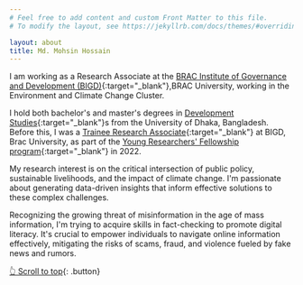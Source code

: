 ```yaml
---
# Feel free to add content and custom Front Matter to this file.
# To modify the layout, see https://jekyllrb.com/docs/themes/#overriding-theme-defaults

layout: about
title: Md. Mohsin Hossain
---
```

<a name="top"></a> I am working as a Research Associate at the [BRAC Institute of Governance and Development (BIGD)](https://bigd.bracu.ac.bd/staffprofile/md-mohsin-hossain/){:target="_blank"},BRAC University, working in the Environment and Climate Change Cluster.

I hold both bachelor's and master's degrees in [Development Studies](https://www.du.ac.bd/body/DVS){:target="_blank"}s from the University of Dhaka, Bangladesh.
Before this, I was a [Trainee Research Associate](https://archive.ph/SlMAC){:target="_blank"} at BIGD, Brac University, as part of the [Young Researchers' Fellowship program](https://sites.google.com/bracu.ac.bd/bigdyrfp/home){:target="_blank"} in 2022.

My research interest is on the critical intersection of public policy, sustainable livelihoods, and the impact of climate change. I'm passionate about generating data-driven insights that inform effective solutions to these complex challenges.

Recognizing the growing threat of misinformation in the age of mass information, I'm trying to acquire skills in fact-checking to promote digital literacy. It's crucial to empower individuals to navigate online information effectively, mitigating the risks of scams, fraud, and violence fueled by fake news and rumors.

<p> </p>

[👆 Scroll to top](#top){: .button} 



<!-- [Mohsin](https://ipa-reader.xyz/?text=mohsin&voice=Ewa){:target="_blank"} 
-->